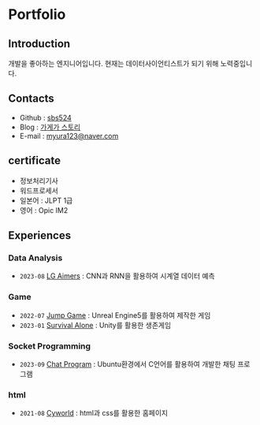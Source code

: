 # Portfolio

## Introduction
개발을 좋아하는 엔지니어입니다. 현재는 데이터사이언티스트가 되기 위해 노력중입니다.

## Contacts
- Github : [sbs524](https://github.com/sbs524)
- Blog : [가게가 스토리](https://gagega.tistory.com)
- E-mail : myura123@naver.com

## certificate
- 정보처리기사
- 워드프로세서
- 일본어 : JLPT 1급
- 영어 : Opic IM2
## Experiences

### Data Analysis
- `2023-08` [LG Aimers](https://github.com/sbs524/LGAimers) : CNN과 RNN을 활용하여 시계열 데이터 예측

### Game
- `2022-07` [Jump Game](https://www.youtube.com/watch?v=A3T1QaHFnVU) : Unreal Engine5를 활용하여 제작한 게임
- `2023-01` [Survival Alone](https://github.com/sbs524/Alone-Unity-) : Unity를 활용한 생존게임

### Socket Programming
- `2023-09` [Chat Program](https://github.com/sbs524/Socket_Programming_with_Ubuntu) : Ubuntu환경에서 C언어를 활용하여 개발한 채팅 프로그램



### html
- `2021-08` [Cyworld](https://github.com/sbs524/mini-homepage) : html과 css를 활용한 홈페이지
  
